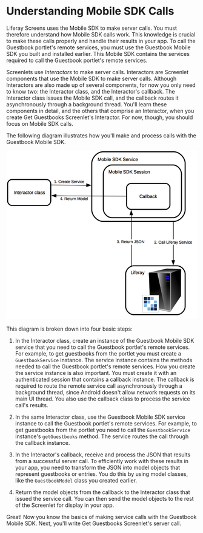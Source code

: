 # Understanding Mobile SDK Calls [](id=understanding-mobile-sdk-calls)

Liferay Screens uses the Mobile SDK to make server calls. You must therefore 
understand how Mobile SDK calls work. This knowledge is crucial to make these 
calls properly and handle their results in your app. To call the Guestbook 
portlet's remote services, you must use the Guestbook Mobile SDK you built and 
installed earlier. This Mobile SDK contains the services required to call the 
Guestbook portlet's remote services. 

Screenlets use *Interactors* to make server calls. Interactors are Screenlet 
components that use the Mobile SDK to make server calls. Although Interactors 
are also made up of several components, for now you only need to know two: the 
Interactor class, and the Interactor's callback. The Interactor class issues the 
Mobile SDK call, and the callback routes it asynchronously through a background 
thread. You'll learn these components in detail, and the others that comprise an 
Interactor, when you create Get Guestbooks Screenlet's Interactor. For now, 
though, you should focus on Mobile SDK calls. 

The following diagram illustrates how you'll make and process calls with the 
Guestbook Mobile SDK. 

![Figure 1: A call made with the Guestbook Mobile SDK requires that you create a Mobile SDK service instance, use it to call the Liferay service, transform the resulting JSON into model objects, and pass those model objects back to the Screenlet Interactor class that issued the call.](../../images/android-mobile-sdk.png)

This diagram is broken down into four basic steps:

1. In the Interactor class, create an instance of the Guestbook Mobile SDK 
   service that you need to call the Guestbook portlet's remote services. For 
   example, to get guestbooks from the portlet you must create a 
   `GuestbookService` instance. The service instance contains the methods needed 
   to call the Guestbook portlet's remote services. How you create the service 
   instance is also important. You must create it with an authenticated session 
   that contains a callback instance. The callback is required to route the 
   remote service call asynchronously through a background thread, since Android 
   doesn't allow network requests on its main UI thread. You also use the 
   callback class to process the service call's results. 

2. In the same Interactor class, use the Guestbook Mobile SDK service instance 
   to call the Guestbook portlet's remote services. For example, to get 
   guestbooks from the portlet you need to call the `GuestbookService` 
   instance's `getGuestbooks` method. The service routes the call through the 
   callback instance. 

3. In the Interactor's callback, receive and process the JSON that results from 
   a successful server call. To efficiently work with these results in your app, 
   you need to transform the JSON into model objects that represent guestbooks 
   or entries. You do this by using model classes, like the `GuestbookModel` 
   class you created earlier. 

4. Return the model objects from the callback to the Interactor class that 
   issued the service call. You can then send the model objects to the rest of 
   the Screenlet for display in your app. 

Great! Now you know the basics of making service calls with the Guestbook Mobile 
SDK. Next, you'll write Get Guestbooks Screenlet's server call. 
